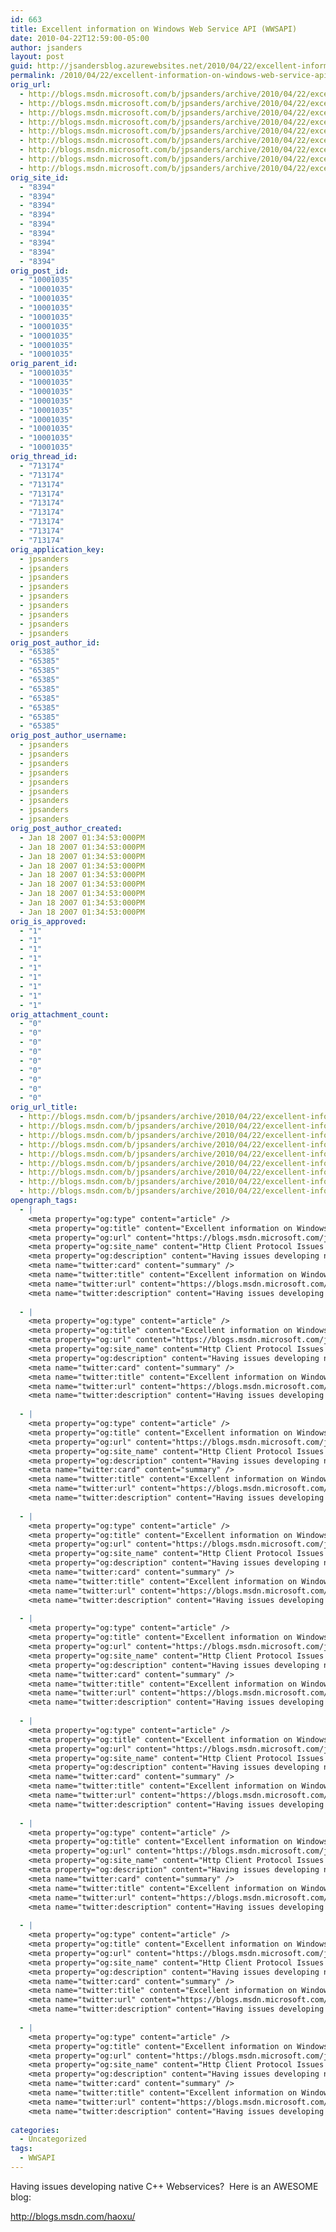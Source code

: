 ```yaml
---
id: 663
title: Excellent information on Windows Web Service API (WWSAPI)
date: 2010-04-22T12:59:00-05:00
author: jsanders
layout: post
guid: http://jsandersblog.azurewebsites.net/2010/04/22/excellent-information-on-windows-web-service-api-wwsapi/
permalink: /2010/04/22/excellent-information-on-windows-web-service-api-wwsapi/
orig_url:
  - http://blogs.msdn.microsoft.com/b/jpsanders/archive/2010/04/22/excelent-information-on-windows-web-service-api-wwsapi.aspx
  - http://blogs.msdn.microsoft.com/b/jpsanders/archive/2010/04/22/excelent-information-on-windows-web-service-api-wwsapi.aspx
  - http://blogs.msdn.microsoft.com/b/jpsanders/archive/2010/04/22/excelent-information-on-windows-web-service-api-wwsapi.aspx
  - http://blogs.msdn.microsoft.com/b/jpsanders/archive/2010/04/22/excelent-information-on-windows-web-service-api-wwsapi.aspx
  - http://blogs.msdn.microsoft.com/b/jpsanders/archive/2010/04/22/excelent-information-on-windows-web-service-api-wwsapi.aspx
  - http://blogs.msdn.microsoft.com/b/jpsanders/archive/2010/04/22/excelent-information-on-windows-web-service-api-wwsapi.aspx
  - http://blogs.msdn.microsoft.com/b/jpsanders/archive/2010/04/22/excelent-information-on-windows-web-service-api-wwsapi.aspx
  - http://blogs.msdn.microsoft.com/b/jpsanders/archive/2010/04/22/excelent-information-on-windows-web-service-api-wwsapi.aspx
  - http://blogs.msdn.microsoft.com/b/jpsanders/archive/2010/04/22/excelent-information-on-windows-web-service-api-wwsapi.aspx
orig_site_id:
  - "8394"
  - "8394"
  - "8394"
  - "8394"
  - "8394"
  - "8394"
  - "8394"
  - "8394"
  - "8394"
orig_post_id:
  - "10001035"
  - "10001035"
  - "10001035"
  - "10001035"
  - "10001035"
  - "10001035"
  - "10001035"
  - "10001035"
  - "10001035"
orig_parent_id:
  - "10001035"
  - "10001035"
  - "10001035"
  - "10001035"
  - "10001035"
  - "10001035"
  - "10001035"
  - "10001035"
  - "10001035"
orig_thread_id:
  - "713174"
  - "713174"
  - "713174"
  - "713174"
  - "713174"
  - "713174"
  - "713174"
  - "713174"
  - "713174"
orig_application_key:
  - jpsanders
  - jpsanders
  - jpsanders
  - jpsanders
  - jpsanders
  - jpsanders
  - jpsanders
  - jpsanders
  - jpsanders
orig_post_author_id:
  - "65385"
  - "65385"
  - "65385"
  - "65385"
  - "65385"
  - "65385"
  - "65385"
  - "65385"
  - "65385"
orig_post_author_username:
  - jpsanders
  - jpsanders
  - jpsanders
  - jpsanders
  - jpsanders
  - jpsanders
  - jpsanders
  - jpsanders
  - jpsanders
orig_post_author_created:
  - Jan 18 2007 01:34:53:000PM
  - Jan 18 2007 01:34:53:000PM
  - Jan 18 2007 01:34:53:000PM
  - Jan 18 2007 01:34:53:000PM
  - Jan 18 2007 01:34:53:000PM
  - Jan 18 2007 01:34:53:000PM
  - Jan 18 2007 01:34:53:000PM
  - Jan 18 2007 01:34:53:000PM
  - Jan 18 2007 01:34:53:000PM
orig_is_approved:
  - "1"
  - "1"
  - "1"
  - "1"
  - "1"
  - "1"
  - "1"
  - "1"
  - "1"
orig_attachment_count:
  - "0"
  - "0"
  - "0"
  - "0"
  - "0"
  - "0"
  - "0"
  - "0"
  - "0"
orig_url_title:
  - http://blogs.msdn.com/b/jpsanders/archive/2010/04/22/excellent-information-on-windows-web-service-api-wwsapi.aspx
  - http://blogs.msdn.com/b/jpsanders/archive/2010/04/22/excellent-information-on-windows-web-service-api-wwsapi.aspx
  - http://blogs.msdn.com/b/jpsanders/archive/2010/04/22/excellent-information-on-windows-web-service-api-wwsapi.aspx
  - http://blogs.msdn.com/b/jpsanders/archive/2010/04/22/excellent-information-on-windows-web-service-api-wwsapi.aspx
  - http://blogs.msdn.com/b/jpsanders/archive/2010/04/22/excellent-information-on-windows-web-service-api-wwsapi.aspx
  - http://blogs.msdn.com/b/jpsanders/archive/2010/04/22/excellent-information-on-windows-web-service-api-wwsapi.aspx
  - http://blogs.msdn.com/b/jpsanders/archive/2010/04/22/excellent-information-on-windows-web-service-api-wwsapi.aspx
  - http://blogs.msdn.com/b/jpsanders/archive/2010/04/22/excellent-information-on-windows-web-service-api-wwsapi.aspx
  - http://blogs.msdn.com/b/jpsanders/archive/2010/04/22/excellent-information-on-windows-web-service-api-wwsapi.aspx
opengraph_tags:
  - |
    <meta property="og:type" content="article" />
    <meta property="og:title" content="Excellent information on Windows Web Service API (WWSAPI)" />
    <meta property="og:url" content="https://blogs.msdn.microsoft.com/jpsanders/2010/04/22/excellent-information-on-windows-web-service-api-wwsapi/" />
    <meta property="og:site_name" content="Http Client Protocol Issues (and other fun stuff I support)" />
    <meta property="og:description" content="Having issues developing native C++ Webservices?&nbsp; Here is an AWESOME blog: http://blogs.msdn.com/haoxu/" />
    <meta name="twitter:card" content="summary" />
    <meta name="twitter:title" content="Excellent information on Windows Web Service API (WWSAPI)" />
    <meta name="twitter:url" content="https://blogs.msdn.microsoft.com/jpsanders/2010/04/22/excellent-information-on-windows-web-service-api-wwsapi/" />
    <meta name="twitter:description" content="Having issues developing native C++ Webservices?&nbsp; Here is an AWESOME blog: http://blogs.msdn.com/haoxu/" />
    
  - |
    <meta property="og:type" content="article" />
    <meta property="og:title" content="Excellent information on Windows Web Service API (WWSAPI)" />
    <meta property="og:url" content="https://blogs.msdn.microsoft.com/jpsanders/2010/04/22/excellent-information-on-windows-web-service-api-wwsapi/" />
    <meta property="og:site_name" content="Http Client Protocol Issues (and other fun stuff I support)" />
    <meta property="og:description" content="Having issues developing native C++ Webservices?&nbsp; Here is an AWESOME blog: http://blogs.msdn.com/haoxu/" />
    <meta name="twitter:card" content="summary" />
    <meta name="twitter:title" content="Excellent information on Windows Web Service API (WWSAPI)" />
    <meta name="twitter:url" content="https://blogs.msdn.microsoft.com/jpsanders/2010/04/22/excellent-information-on-windows-web-service-api-wwsapi/" />
    <meta name="twitter:description" content="Having issues developing native C++ Webservices?&nbsp; Here is an AWESOME blog: http://blogs.msdn.com/haoxu/" />
    
  - |
    <meta property="og:type" content="article" />
    <meta property="og:title" content="Excellent information on Windows Web Service API (WWSAPI)" />
    <meta property="og:url" content="https://blogs.msdn.microsoft.com/jpsanders/2010/04/22/excellent-information-on-windows-web-service-api-wwsapi/" />
    <meta property="og:site_name" content="Http Client Protocol Issues (and other fun stuff I support)" />
    <meta property="og:description" content="Having issues developing native C++ Webservices?&nbsp; Here is an AWESOME blog: http://blogs.msdn.com/haoxu/" />
    <meta name="twitter:card" content="summary" />
    <meta name="twitter:title" content="Excellent information on Windows Web Service API (WWSAPI)" />
    <meta name="twitter:url" content="https://blogs.msdn.microsoft.com/jpsanders/2010/04/22/excellent-information-on-windows-web-service-api-wwsapi/" />
    <meta name="twitter:description" content="Having issues developing native C++ Webservices?&nbsp; Here is an AWESOME blog: http://blogs.msdn.com/haoxu/" />
    
  - |
    <meta property="og:type" content="article" />
    <meta property="og:title" content="Excellent information on Windows Web Service API (WWSAPI)" />
    <meta property="og:url" content="https://blogs.msdn.microsoft.com/jpsanders/2010/04/22/excellent-information-on-windows-web-service-api-wwsapi/" />
    <meta property="og:site_name" content="Http Client Protocol Issues (and other fun stuff I support)" />
    <meta property="og:description" content="Having issues developing native C++ Webservices?&nbsp; Here is an AWESOME blog: http://blogs.msdn.com/haoxu/" />
    <meta name="twitter:card" content="summary" />
    <meta name="twitter:title" content="Excellent information on Windows Web Service API (WWSAPI)" />
    <meta name="twitter:url" content="https://blogs.msdn.microsoft.com/jpsanders/2010/04/22/excellent-information-on-windows-web-service-api-wwsapi/" />
    <meta name="twitter:description" content="Having issues developing native C++ Webservices?&nbsp; Here is an AWESOME blog: http://blogs.msdn.com/haoxu/" />
    
  - |
    <meta property="og:type" content="article" />
    <meta property="og:title" content="Excellent information on Windows Web Service API (WWSAPI)" />
    <meta property="og:url" content="https://blogs.msdn.microsoft.com/jpsanders/2010/04/22/excellent-information-on-windows-web-service-api-wwsapi/" />
    <meta property="og:site_name" content="Http Client Protocol Issues (and other fun stuff I support)" />
    <meta property="og:description" content="Having issues developing native C++ Webservices?&nbsp; Here is an AWESOME blog: http://blogs.msdn.com/haoxu/" />
    <meta name="twitter:card" content="summary" />
    <meta name="twitter:title" content="Excellent information on Windows Web Service API (WWSAPI)" />
    <meta name="twitter:url" content="https://blogs.msdn.microsoft.com/jpsanders/2010/04/22/excellent-information-on-windows-web-service-api-wwsapi/" />
    <meta name="twitter:description" content="Having issues developing native C++ Webservices?&nbsp; Here is an AWESOME blog: http://blogs.msdn.com/haoxu/" />
    
  - |
    <meta property="og:type" content="article" />
    <meta property="og:title" content="Excellent information on Windows Web Service API (WWSAPI)" />
    <meta property="og:url" content="https://blogs.msdn.microsoft.com/jpsanders/2010/04/22/excellent-information-on-windows-web-service-api-wwsapi/" />
    <meta property="og:site_name" content="Http Client Protocol Issues (and other fun stuff I support)" />
    <meta property="og:description" content="Having issues developing native C++ Webservices?&nbsp; Here is an AWESOME blog: http://blogs.msdn.com/haoxu/" />
    <meta name="twitter:card" content="summary" />
    <meta name="twitter:title" content="Excellent information on Windows Web Service API (WWSAPI)" />
    <meta name="twitter:url" content="https://blogs.msdn.microsoft.com/jpsanders/2010/04/22/excellent-information-on-windows-web-service-api-wwsapi/" />
    <meta name="twitter:description" content="Having issues developing native C++ Webservices?&nbsp; Here is an AWESOME blog: http://blogs.msdn.com/haoxu/" />
    
  - |
    <meta property="og:type" content="article" />
    <meta property="og:title" content="Excellent information on Windows Web Service API (WWSAPI)" />
    <meta property="og:url" content="https://blogs.msdn.microsoft.com/jpsanders/2010/04/22/excellent-information-on-windows-web-service-api-wwsapi/" />
    <meta property="og:site_name" content="Http Client Protocol Issues (and other fun stuff I support)" />
    <meta property="og:description" content="Having issues developing native C++ Webservices?&nbsp; Here is an AWESOME blog: http://blogs.msdn.com/haoxu/" />
    <meta name="twitter:card" content="summary" />
    <meta name="twitter:title" content="Excellent information on Windows Web Service API (WWSAPI)" />
    <meta name="twitter:url" content="https://blogs.msdn.microsoft.com/jpsanders/2010/04/22/excellent-information-on-windows-web-service-api-wwsapi/" />
    <meta name="twitter:description" content="Having issues developing native C++ Webservices?&nbsp; Here is an AWESOME blog: http://blogs.msdn.com/haoxu/" />
    
  - |
    <meta property="og:type" content="article" />
    <meta property="og:title" content="Excellent information on Windows Web Service API (WWSAPI)" />
    <meta property="og:url" content="https://blogs.msdn.microsoft.com/jpsanders/2010/04/22/excellent-information-on-windows-web-service-api-wwsapi/" />
    <meta property="og:site_name" content="Http Client Protocol Issues (and other fun stuff I support)" />
    <meta property="og:description" content="Having issues developing native C++ Webservices?&nbsp; Here is an AWESOME blog: http://blogs.msdn.com/haoxu/" />
    <meta name="twitter:card" content="summary" />
    <meta name="twitter:title" content="Excellent information on Windows Web Service API (WWSAPI)" />
    <meta name="twitter:url" content="https://blogs.msdn.microsoft.com/jpsanders/2010/04/22/excellent-information-on-windows-web-service-api-wwsapi/" />
    <meta name="twitter:description" content="Having issues developing native C++ Webservices?&nbsp; Here is an AWESOME blog: http://blogs.msdn.com/haoxu/" />
    
  - |
    <meta property="og:type" content="article" />
    <meta property="og:title" content="Excellent information on Windows Web Service API (WWSAPI)" />
    <meta property="og:url" content="https://blogs.msdn.microsoft.com/jpsanders/2010/04/22/excellent-information-on-windows-web-service-api-wwsapi/" />
    <meta property="og:site_name" content="Http Client Protocol Issues (and other fun stuff I support)" />
    <meta property="og:description" content="Having issues developing native C++ Webservices?&nbsp; Here is an AWESOME blog: http://blogs.msdn.com/haoxu/" />
    <meta name="twitter:card" content="summary" />
    <meta name="twitter:title" content="Excellent information on Windows Web Service API (WWSAPI)" />
    <meta name="twitter:url" content="https://blogs.msdn.microsoft.com/jpsanders/2010/04/22/excellent-information-on-windows-web-service-api-wwsapi/" />
    <meta name="twitter:description" content="Having issues developing native C++ Webservices?&nbsp; Here is an AWESOME blog: http://blogs.msdn.com/haoxu/" />
    
categories:
  - Uncategorized
tags:
  - WWSAPI
---
```

Having issues developing native C++ Webservices?&nbsp; Here is an AWESOME blog:<p mce_keep="true"><a href="http://blogs.msdn.com/haoxu/" mce_href="http://blogs.msdn.com/haoxu/">http://blogs.msdn.com/haoxu/</a></p>